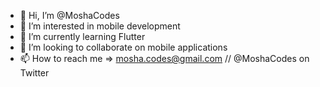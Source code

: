 - 👋 Hi, I’m @MoshaCodes
- 👀 I’m interested in mobile development
- 🌱 I’m currently learning Flutter
- 💞️ I’m looking to collaborate on mobile applications
- 📫 How to reach me => mosha.codes@gmail.com // @MoshaCodes on Twitter

<!---
MoshaCodes/MoshaCodes is a ✨ special ✨ repository because its `README.md` (this file) appears on your GitHub profile.
You can click the Preview link to take a look at your changes.
--->
